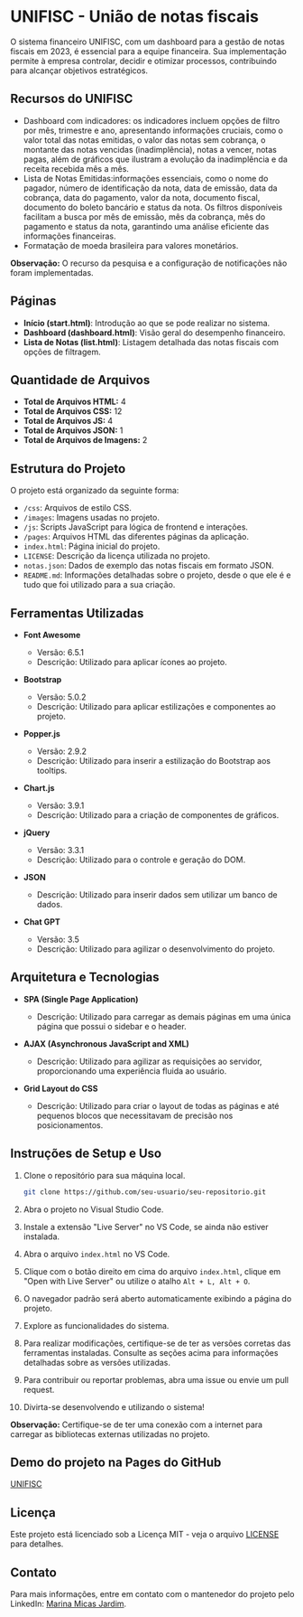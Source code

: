 # UNIFISC - União de notas fiscais
O sistema financeiro UNIFISC, com um dashboard para a gestão de notas fiscais em 2023, é essencial para a equipe financeira. Sua implementação permite à empresa controlar, decidir e otimizar processos, contribuindo para alcançar objetivos estratégicos.

## Recursos do UNIFISC
- Dashboard com indicadores: os indicadores incluem opções de filtro por mês, trimestre e ano, apresentando informações cruciais, como o valor total das notas emitidas, o valor das notas sem cobrança, o montante das notas vencidas (inadimplência), notas a vencer, notas pagas, além de gráficos que ilustram a evolução da inadimplência e da receita recebida mês a mês.
- Lista de Notas Emitidas:informações essenciais, como o nome do pagador, número de identificação da nota, data de emissão, data da cobrança, data do pagamento, valor da nota, documento fiscal, documento do boleto bancário e status da nota. Os filtros disponíveis facilitam a busca por mês de emissão, mês da cobrança, mês do pagamento e status da nota, garantindo uma análise eficiente das informações financeiras.
- Formatação de moeda brasileira para valores monetários.

**Observação:** O recurso da pesquisa e a configuração de notificações não foram implementadas.

## Páginas
- **Início (start.html)**: Introdução ao que se pode realizar no sistema.
- **Dashboard (dashboard.html)**: Visão geral do desempenho financeiro.
- **Lista de Notas (list.html)**: Listagem detalhada das notas fiscais com opções de filtragem.

## Quantidade de Arquivos
- **Total de Arquivos HTML:** 4
- **Total de Arquivos CSS:** 12
- **Total de Arquivos JS:** 4
- **Total de Arquivos JSON:** 1
- **Total de Arquivos de Imagens:** 2

## Estrutura do Projeto
O projeto está organizado da seguinte forma:
- `/css`: Arquivos de estilo CSS.
- `/images`: Imagens usadas no projeto.
- `/js`: Scripts JavaScript para lógica de frontend e interações.
- `/pages`: Arquivos HTML das diferentes páginas da aplicação.
- `index.html`: Página inicial do projeto.
- `LICENSE`: Descrição da licença utilizada no projeto.
- `notas.json`: Dados de exemplo das notas fiscais em formato JSON.
- `README.md`: Informações detalhadas sobre o projeto, desde o que ele é e tudo que foi utilizado para a sua criação.

## Ferramentas Utilizadas
- **Font Awesome**
  - Versão: 6.5.1
  - Descrição: Utilizado para aplicar ícones ao projeto.

- **Bootstrap**
  - Versão: 5.0.2
  - Descrição: Utilizado para aplicar estilizações e componentes ao projeto.

- **Popper.js**
  - Versão: 2.9.2
  - Descrição: Utilizado para inserir a estilização do Bootstrap aos tooltips.

- **Chart.js**
  - Versão: 3.9.1
  - Descrição: Utilizado para a criação de componentes de gráficos.

- **jQuery**
  - Versão: 3.3.1
  - Descrição: Utilizado para o controle e geração do DOM.

- **JSON**
  - Descrição: Utilizado para inserir dados sem utilizar um banco de dados.

- **Chat GPT**
  - Versão: 3.5
  - Descrição: Utilizado para agilizar o desenvolvimento do projeto.

## Arquitetura e Tecnologias
- **SPA (Single Page Application)**
  - Descrição: Utilizado para carregar as demais páginas em uma única página que possui o sidebar e o header.

- **AJAX (Asynchronous JavaScript and XML)**
  - Descrição: Utilizado para agilizar as requisições ao servidor, proporcionando uma experiência fluida ao usuário.

- **Grid Layout do CSS**
  - Descrição: Utilizado para criar o layout de todas as páginas e até pequenos blocos que necessitavam de precisão nos posicionamentos.

## Instruções de Setup e Uso
1. Clone o repositório para sua máquina local.
   ```bash
   git clone https://github.com/seu-usuario/seu-repositorio.git

2. Abra o projeto no Visual Studio Code.

3. Instale a extensão "Live Server" no VS Code, se ainda não estiver instalada.

4. Abra o arquivo `index.html` no VS Code.

5. Clique com o botão direito em cima do arquivo `index.html`, clique em "Open with Live Server" ou utilize o atalho `Alt + L, Alt + O`.

6. O navegador padrão será aberto automaticamente exibindo a página do projeto.

7. Explore as funcionalidades do sistema.

8. Para realizar modificações, certifique-se de ter as versões corretas das ferramentas instaladas. Consulte as seções acima para informações detalhadas sobre as versões utilizadas.

9. Para contribuir ou reportar problemas, abra uma issue ou envie um pull request.

10. Divirta-se desenvolvendo e utilizando o sistema!

**Observação:** Certifique-se de ter uma conexão com a internet para carregar as bibliotecas externas utilizadas no projeto.

## Demo do projeto na Pages do GitHub
[UNIFISC](https://meusestudos.github.io/UNIFISC/)

## Licença

Este projeto está licenciado sob a Licença MIT - veja o arquivo [LICENSE](https://mit-license.org/) para detalhes.

## Contato

Para mais informações, entre em contato com o mantenedor do projeto pelo LinkedIn: [Marina Micas Jardim](https://www.linkedin.com/in/marinamicas/).
